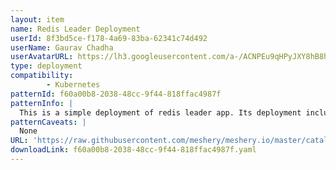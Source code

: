 ```yaml
---
layout: item
name: Redis Leader Deployment
userId: 8f3bd5ce-f178-4a69-83ba-62341c74d492
userName: Gaurav Chadha
userAvatarURL: https://lh3.googleusercontent.com/a-/ACNPEu9qHPyJXY8hB8h4Qlmdc1YzI9qXe0if3sRuTpQPJA=s96-c
type: deployment
compatibility: 
        - Kubernetes
patternId: f60a00b8-2038-48cc-9f44-818ffac4987f
patternInfo: |
  This is a simple deployment of redis leader app. Its deployment includes 1 replica that uses image:docker.io/redis:6.0.5, cpu: 100m, memory: 100Mi and exposes containerPort: 6379
patternCaveats: |
  None
URL: 'https://raw.githubusercontent.com/meshery/meshery.io/master/catalog/f60a00b8-2038-48cc-9f44-818ffac4987f.yaml'
downloadLink: f60a00b8-2038-48cc-9f44-818ffac4987f.yaml
---
```

